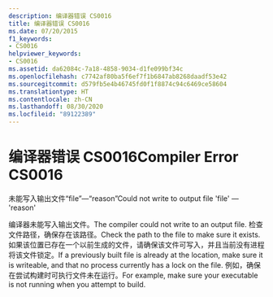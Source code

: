 ```yaml
---
description: 编译器错误 CS0016
title: 编译器错误 CS0016
ms.date: 07/20/2015
f1_keywords:
- CS0016
helpviewer_keywords:
- CS0016
ms.assetid: da62084c-7a18-4858-9034-d1fe099bf34c
ms.openlocfilehash: c7742af80ba5f6ef7f1b6847ab8268daadf53e42
ms.sourcegitcommit: d579fb5e4b46745fd0f1f8874c94c6469ce58604
ms.translationtype: HT
ms.contentlocale: zh-CN
ms.lasthandoff: 08/30/2020
ms.locfileid: "89122389"
---
```

# <a name="compiler-error-cs0016"></a><span data-ttu-id="b2293-103">编译器错误 CS0016</span><span class="sxs-lookup"><span data-stu-id="b2293-103">Compiler Error CS0016</span></span>

<span data-ttu-id="b2293-104">未能写入输出文件“file”—“reason”</span><span class="sxs-lookup"><span data-stu-id="b2293-104">Could not write to output file 'file' — 'reason'</span></span>

 <span data-ttu-id="b2293-105">编译器未能写入输出文件。</span><span class="sxs-lookup"><span data-stu-id="b2293-105">The compiler could not write to an output file.</span></span> <span data-ttu-id="b2293-106">检查文件路径，确保存在该路径。</span><span class="sxs-lookup"><span data-stu-id="b2293-106">Check the path to the file to make sure it exists.</span></span> <span data-ttu-id="b2293-107">如果该位置已存在一个以前生成的文件，请确保该文件可写入，并且当前没有进程将该文件锁定。</span><span class="sxs-lookup"><span data-stu-id="b2293-107">If a previously built file is already at the location, make sure it is writeable, and that no process currently has a lock on the file.</span></span> <span data-ttu-id="b2293-108">例如，确保在尝试构建时可执行文件未在运行。</span><span class="sxs-lookup"><span data-stu-id="b2293-108">For example, make sure your executable is not running when you attempt to build.</span></span>
